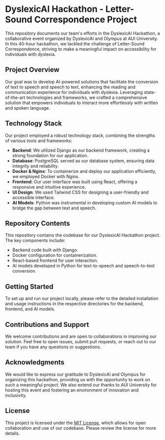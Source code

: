 # DyslexicAI Hackathon - Letter-Sound Correspondence Project

This repository documents our team's efforts in the DyslexicAI Hackathon, a collaborative event organized by DyslexicAI and Olympus at AUI University. In this 40-hour hackathon, we tackled the challenge of Letter-Sound Correspondence, striving to make a meaningful impact on accessibility for individuals with dyslexia.

## Project Overview

Our goal was to develop AI-powered solutions that facilitate the conversion of text to speech and speech to text, enhancing the reading and communication experience for individuals with dyslexia. Leveraging state-of-the-art technologies and frameworks, we crafted a comprehensive solution that empowers individuals to interact more effortlessly with written and spoken language.

## Technology Stack

Our project employed a robust technology stack, combining the strengths of various tools and frameworks:

- **Backend**: We utilized Django as our backend framework, creating a strong foundation for our application.
- **Database**: PostgreSQL served as our database system, ensuring data integrity and reliability.
- **Docker & Nginx**: To containerize and deploy our application efficiently, we employed Docker with Nginx.
- **Frontend**: Our user interface was built using React, offering a responsive and intuitive experience.
- **UI Design**: We used Tailwind CSS for designing a user-friendly and accessible interface.
- **AI Models**: Python was instrumental in developing custom AI models to bridge the gap between text and speech.

## Repository Contents

This repository contains the codebase for our DyslexicAI Hackathon project. The key components include:

- Backend code built with Django.
- Docker configuration for containerization.
- React-based frontend for user interaction.
- AI models developed in Python for text-to-speech and speech-to-text conversion.

## Getting Started

To set up and run our project locally, please refer to the detailed installation and usage instructions in the respective directories for the backend, frontend, and AI models.

## Contributions and Support

We welcome contributions and are open to collaborations in improving our solution. Feel free to open issues, submit pull requests, or reach out to our team if you have any questions or suggestions.

## Acknowledgments

We would like to express our gratitude to DyslexicAI and Olympus for organizing this hackathon, providing us with the opportunity to work on such a meaningful project. We also extend our thanks to AUI University for hosting this event and fostering an environment of innovation and inclusivity.

## License

This project is licensed under the [MIT License](LICENSE), which allows for open collaboration and use of our codebase. Please review the license for more details.
